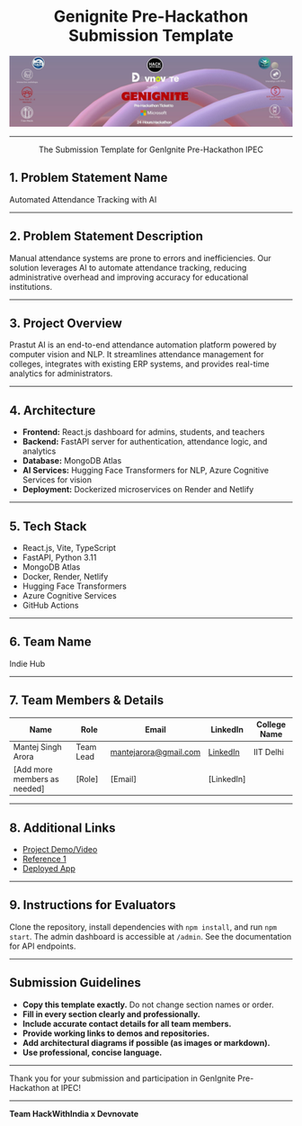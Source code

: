 <div align="center">

# Genignite Pre-Hackathon Submission Template 

<img src="assets/logo/f58664d6c437.jpg" alt="Genignite Pre-Hackathon Logo"/>

<br/>

---

The Submission Template for GenIgnite Pre-Hackathon IPEC

</div>

## 1. Problem Statement Name

Automated Attendance Tracking with AI

---

## 2. Problem Statement Description

Manual attendance systems are prone to errors and inefficiencies. Our solution leverages AI to automate attendance tracking, reducing administrative overhead and improving accuracy for educational institutions.

---

## 3. Project Overview

Prastut AI is an end-to-end attendance automation platform powered by computer vision and NLP. It streamlines attendance management for colleges, integrates with existing ERP systems, and provides real-time analytics for administrators.

---

## 4. Architecture

- **Frontend:** React.js dashboard for admins, students, and teachers  
- **Backend:** FastAPI server for authentication, attendance logic, and analytics  
- **Database:** MongoDB Atlas  
- **AI Services:** Hugging Face Transformers for NLP, Azure Cognitive Services for vision  
- **Deployment:** Dockerized microservices on Render and Netlify  

---

## 5. Tech Stack

- React.js, Vite, TypeScript  
- FastAPI, Python 3.11  
- MongoDB Atlas  
- Docker, Render, Netlify  
- Hugging Face Transformers  
- Azure Cognitive Services  
- GitHub Actions  

---

## 6. Team Name

Indie Hub

---

## 7. Team Members & Details

| Name                | Role                | Email                       | LinkedIn                        | College Name                   |
|---------------------|---------------------|-----------------------------|---------------------------------|--------------------------------|
| Mantej Singh Arora  | Team Lead           | mantejarora@gmail.com       | [LinkedIn](https://linkedin.com/in/mantej-singh-arora) | IIT Delhi |
| [Add more members as needed] | [Role] | [Email] | [LinkedIn] |

---

## 8. Additional Links

- [Project Demo/Video](#)
- [Reference 1](#)
- [Deployed App](#)

---

## 9. Instructions for Evaluators

Clone the repository, install dependencies with `npm install`, and run `npm start`. The admin dashboard is accessible at `/admin`. See the documentation for API endpoints.

---

## Submission Guidelines

- **Copy this template exactly.** Do not change section names or order.
- **Fill in every section clearly and professionally.**
- **Include accurate contact details for all team members.**
- **Provide working links to demos and repositories.**
- **Add architectural diagrams if possible (as images or markdown).**
- **Use professional, concise language.**

---

Thank you for your submission and participation in GenIgnite Pre-Hackathon at IPEC!

---

**Team HackWithIndia x Devnovate**

